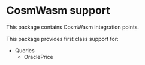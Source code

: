 # CosmWasm support

This package contains CosmWasm integration points.

This package provides first class support for:

- Queries
  - OraclePrice

